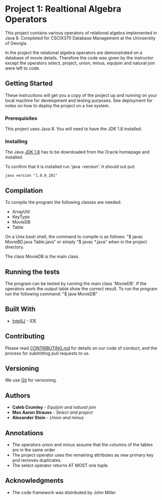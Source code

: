 # Project 1: Realtional Algebra Operators

This project contains various operators of relational algebra implemented in Java 8. Completed for CSCIX370 Database Management at the Univsersity of Georgia.

In the project the relational algebra operators are demonstrated on a database of movie details. Therefore the code was given by the instructor except the operators select, project, union, minus, equijoin and natural join were left to code. 

## Getting Started

These instructions will get you a copy of the project up and running on your local machine for development and testing purposes. See deployment for notes on how to deploy the project on a live system.

### Prerequisites

This project uses Java 8. You will need to have the JDK 1.8 installed.


### Installing

The Java [JDK 1.8](https://www.oracle.com/technetwork/java/javase/downloads/jdk8-downloads-2133151.html) has to be downloaded from the Oracle homepage and installed.

To confirm that it is installed run 'java -version'. It should out put:

```
java version "1.8.0_201"
```

## Compilation 

To compile the program the following classes are needed: 
* ArrayUtil
* KeyType
* MovieDB
* Table

On a Unix bash shell, the command to compile is as follows:
"$ javac MovieBD.java Table.java" or simply "$ javac *.java" when in the project directory.

The class MovieDB is the main class.


## Running the tests

The program can be tested by running the main class 'MovieDB'. If the operators work the output table show the correct result.
To run the program run the following command:
"$ java MovieDB"

## Built With

* [IntelliJ](https://www.jetbrains.com/idea/) - IDE

## Contributing

Please read [CONTRIBUTING.md](https://gist.github.com/PurpleBooth/b24679402957c63ec426) for details on our code of conduct, and the process for submitting pull requests to us.

## Versioning

We use [Git](https://git-scm.com/) for versioning.

## Authors

* **Caleb Crumley** - *Equijoin and natural join*
* **Max Aaron Strauss** - *Select and project* 
* **Alexander Stein** - *Union and minus* 

## Annotations

* The operators union and minus assume that the columns of the tables are in the same order
* The project operator uses the remaining attributes as new primary key and removes duplicates.
* The select operator returns AT MOST one tuple.

## Acknowledgments

* The code framework was distributed by John Miller
